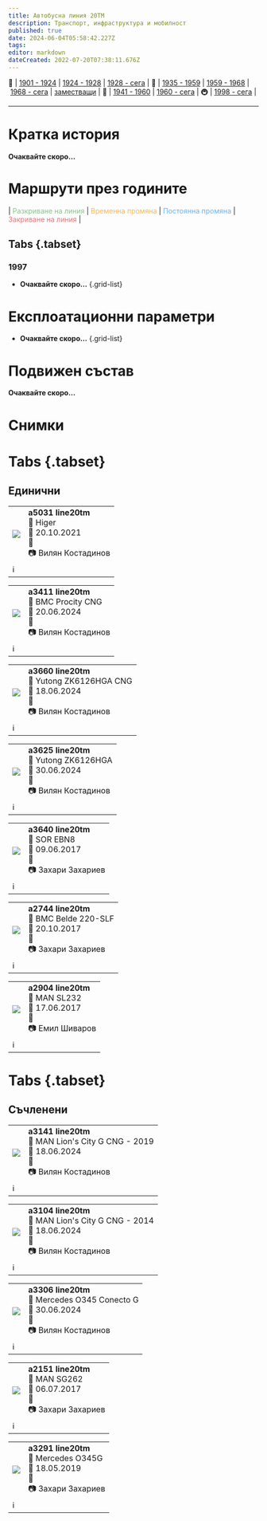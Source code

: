 ```yaml
---
title: Автобусна линия 20TM
description: Транспорт, инфраструктура и мобилност
published: true
date: 2024-06-04T05:58:42.227Z
tags: 
editor: markdown
dateCreated: 2022-07-20T07:38:11.676Z
---
```


🚋 | [1901 - 1924](/bg/public-transport/tram-routes-1901-1924) | [1924 - 1928](/bg/public-transport/tram-routes-1924-1928) | [1928 - сега](/bg/public-transport/tram-routes-1928-sega) | 🚌 | [1935 - 1959](/bg/public-transport/bus-routes-1935-1959) | [1959 - 1968](/bg/public-transport/bus-routes-1959-1968) | [1968 - сега](/bg/public-transport/bus-routes-1968-sega) | [заместващи](/bg/public-transport/bus-routes-replacement-services) | 🚎 | [1941 - 1960](/bg/public-transport/trolleybus-routes-1941-1960) | [1960 - сега](/bg/public-transport/trolleybus-routes-1960-sega) | 🚇 | [1998 - сега](/bg/public-transport/metro-routes) |

---

# Кратка история

**Очаквайте скоро…**


# Маршрути през годините
| <span style="color:#81C784">Разкриване на линия</span> | <span style="color:#FFB74D">Временна промяна</span> | <span style="color:#64B5F6">Постоянна промяна</span> | <span style="color:#E57373">Закриване на линия</span> |


## Tabs {.tabset}


### 1997

- **Очаквайте скоро…**
{.grid-list}

# Експлоатационни параметри

- **Очаквайте скоро…**
{.grid-list}

# **Подвижен състав**

**Очаквайте скоро…**

# Снимки
  
# Tabs {.tabset}


 ## Единични
 
<!--следващ пост--> 
<div class="table-responsive"><table style="width:100%"><tr>
<td><img src="https://live.staticflickr.com/65535/51617353308_142792a0c1_k.jpg"></td>
  <td><b>a5031 line20tm</b><br> 🚌 Higer<a href=""></a> <br>📆 20.10.2021<br>📌<br> 📷 Вилян Костадинов</td></tr>
  <td colspan=2 >ℹ️  </td></table></div>
  
<!--следващ пост--> 
<div class="table-responsive"><table style="width:100%"><tr>
<td><img src="https://live.staticflickr.com/65535/53756345127_83f174e3f1_k.jpg"></td>
  <td><b>a3411 line20tm</b><br> 🚌 BMC Procity CNG<a href=""></a> <br>📆 20.06.2024<br>📌<br> 📷 Вилян Костадинов</td></tr>
  <td colspan=2 >ℹ️  </td></table></div>

  
   <!--следващ пост--> 
<div class="table-responsive"><table style="width:100%"><tr>
<td><img src="https://live.staticflickr.com/65535/53756269207_6a0d0b4bb1_k.jpg"></td>
  <td><b>a3660 line20tm</b><br> 🚌 Yutong ZK6126HGA CNG<a href=""></a> <br>📆 18.06.2024<br>📌<br> 📷 Вилян Костадинов</td></tr>
  <td colspan=2 >ℹ️  </td></table></div>
  
  
   <!--следващ пост--> 
<div class="table-responsive"><table style="width:100%"><tr>
<td><img src="https://live.staticflickr.com/65535/53757562004_a760083851_k.jpg"></td>
  <td><b>a3625 line20tm</b><br> 🚌 Yutong ZK6126HGA<a href=""></a> <br>📆 30.06.2024<br>📌<br> 📷 Вилян Костадинов</td></tr>
  <td colspan=2 >ℹ️  </td></table></div>
  
<!--следващ пост--> 
<div class="table-responsive"><table style="width:100%"><tr>
<td><img src="https://live.staticflickr.com/4245/35072167771_638a05b3c3_k.jpg"></td>
  <td><b>a3640 line20tm</b><br> 🚌 SOR EBN8<a href=""></a> <br>📆 09.06.2017<br>📌<br> 📷 Захари Захариев</td></tr>
  <td colspan=2 >ℹ️  </td></table></div>  

<!--следващ пост--> 
<div class="table-responsive"><table style="width:100%"><tr>
<td><img src="https://live.staticflickr.com/4540/37659756825_8d95b2ce31_k.jpg"></td>
  <td><b>a2744 line20tm</b><br> 🚌 BMC Belde 220-SLF<a href=""></a> <br>📆 20.10.2017<br>📌<br> 📷 Захари Захариев</td></tr>
  <td colspan=2 >ℹ️  </td></table></div>  
  
  
<!--следващ пост--> 
<div class="table-responsive"><table style="width:100%"><tr>
<td><img src="https://live.staticflickr.com/4241/35547441095_589216d618_k.jpg"></td>
  <td><b>a2904 line20tm</b><br> 🚌 MAN SL232<a href=""></a> <br>📆 17.06.2017<br>📌<br> 📷 Емил Шиваров</td></tr>
  <td colspan=2 >ℹ️  </td></table></div>

# Tabs {.tabset}


 ## Съчленени
<!--следващ пост--> 
<div class="table-responsive"><table style="width:100%"><tr>
<td><img src="https://live.staticflickr.com/65535/53757437678_d1b04a82e0_k.jpg"></td>
  <td><b>a3141 line20tm</b><br> 🚌  MAN Lion's City G CNG - 2019<a href=""></a> <br>📆 18.06.2024<br>📌<br> 📷 Вилян Костадинов</td></tr>
  <td colspan=2 >ℹ️  </td></table></div>
  
 <!--следващ пост--> 
<div class="table-responsive"><table style="width:100%"><tr>
<td><img src="https://live.staticflickr.com/65535/53757175286_a77db866cd_k.jpg"></td>
  <td><b>a3104 line20tm</b><br> 🚌 MAN Lion's City G CNG - 2014<a href=""></a> <br>📆 18.06.2024<br>📌<br> 📷 Вилян Костадинов</td></tr>
  <td colspan=2 >ℹ️  </td></table></div>
  
   <!--следващ пост--> 
<div class="table-responsive"><table style="width:100%"><tr>
<td><img src="https://live.staticflickr.com/65535/53757562474_cfe7e89e3e_k.jpg"></td>
  <td><b>a3306 line20tm</b><br> 🚌  Mercedes O345 Conecto G<a href=""></a> <br>📆 30.06.2024<br>📌<br> 📷 Вилян Костадинов</td></tr>
  <td colspan=2 >ℹ️  </td></table></div>
  
<!--следващ пост--> 
<div class="table-responsive"><table style="width:100%"><tr>
<td><img src="https://live.staticflickr.com/4293/35750999901_05b3b71474_k.jpg"></td>
  <td><b>a2151 line20tm</b><br> 🚌 MAN SG262<a href=""></a> <br>📆 06.07.2017<br>📌<br> 📷 Захари Захариев</td></tr>
  <td colspan=2 >ℹ️  </td></table></div>  
  
  
<!--следващ пост--> 
<div class="table-responsive"><table style="width:100%"><tr>
<td><img src="https://live.staticflickr.com/65535/46966769155_db001a5613_k.jpg"></td>
  <td><b>a3291 line20tm</b><br> 🚌 Mercedes O345G<a href=""></a> <br>📆 18.05.2019<br>📌<br> 📷 Захари Захариев</td></tr>
  <td colspan=2 >ℹ️  </td></table></div>  
  
  